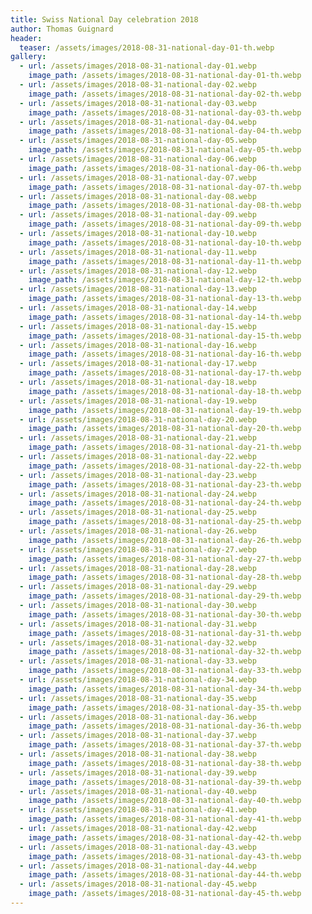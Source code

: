 ```yaml
---
title: Swiss National Day celebration 2018
author: Thomas Guignard
header:
  teaser: /assets/images/2018-08-31-national-day-01-th.webp
gallery:
  - url: /assets/images/2018-08-31-national-day-01.webp
    image_path: /assets/images/2018-08-31-national-day-01-th.webp
  - url: /assets/images/2018-08-31-national-day-02.webp
    image_path: /assets/images/2018-08-31-national-day-02-th.webp
  - url: /assets/images/2018-08-31-national-day-03.webp
    image_path: /assets/images/2018-08-31-national-day-03-th.webp
  - url: /assets/images/2018-08-31-national-day-04.webp
    image_path: /assets/images/2018-08-31-national-day-04-th.webp
  - url: /assets/images/2018-08-31-national-day-05.webp
    image_path: /assets/images/2018-08-31-national-day-05-th.webp
  - url: /assets/images/2018-08-31-national-day-06.webp
    image_path: /assets/images/2018-08-31-national-day-06-th.webp
  - url: /assets/images/2018-08-31-national-day-07.webp
    image_path: /assets/images/2018-08-31-national-day-07-th.webp
  - url: /assets/images/2018-08-31-national-day-08.webp
    image_path: /assets/images/2018-08-31-national-day-08-th.webp
  - url: /assets/images/2018-08-31-national-day-09.webp
    image_path: /assets/images/2018-08-31-national-day-09-th.webp
  - url: /assets/images/2018-08-31-national-day-10.webp
    image_path: /assets/images/2018-08-31-national-day-10-th.webp
  - url: /assets/images/2018-08-31-national-day-11.webp
    image_path: /assets/images/2018-08-31-national-day-11-th.webp
  - url: /assets/images/2018-08-31-national-day-12.webp
    image_path: /assets/images/2018-08-31-national-day-12-th.webp
  - url: /assets/images/2018-08-31-national-day-13.webp
    image_path: /assets/images/2018-08-31-national-day-13-th.webp
  - url: /assets/images/2018-08-31-national-day-14.webp
    image_path: /assets/images/2018-08-31-national-day-14-th.webp
  - url: /assets/images/2018-08-31-national-day-15.webp
    image_path: /assets/images/2018-08-31-national-day-15-th.webp
  - url: /assets/images/2018-08-31-national-day-16.webp
    image_path: /assets/images/2018-08-31-national-day-16-th.webp
  - url: /assets/images/2018-08-31-national-day-17.webp
    image_path: /assets/images/2018-08-31-national-day-17-th.webp
  - url: /assets/images/2018-08-31-national-day-18.webp
    image_path: /assets/images/2018-08-31-national-day-18-th.webp
  - url: /assets/images/2018-08-31-national-day-19.webp
    image_path: /assets/images/2018-08-31-national-day-19-th.webp
  - url: /assets/images/2018-08-31-national-day-20.webp
    image_path: /assets/images/2018-08-31-national-day-20-th.webp
  - url: /assets/images/2018-08-31-national-day-21.webp
    image_path: /assets/images/2018-08-31-national-day-21-th.webp
  - url: /assets/images/2018-08-31-national-day-22.webp
    image_path: /assets/images/2018-08-31-national-day-22-th.webp
  - url: /assets/images/2018-08-31-national-day-23.webp
    image_path: /assets/images/2018-08-31-national-day-23-th.webp
  - url: /assets/images/2018-08-31-national-day-24.webp
    image_path: /assets/images/2018-08-31-national-day-24-th.webp
  - url: /assets/images/2018-08-31-national-day-25.webp
    image_path: /assets/images/2018-08-31-national-day-25-th.webp
  - url: /assets/images/2018-08-31-national-day-26.webp
    image_path: /assets/images/2018-08-31-national-day-26-th.webp
  - url: /assets/images/2018-08-31-national-day-27.webp
    image_path: /assets/images/2018-08-31-national-day-27-th.webp
  - url: /assets/images/2018-08-31-national-day-28.webp
    image_path: /assets/images/2018-08-31-national-day-28-th.webp
  - url: /assets/images/2018-08-31-national-day-29.webp
    image_path: /assets/images/2018-08-31-national-day-29-th.webp
  - url: /assets/images/2018-08-31-national-day-30.webp
    image_path: /assets/images/2018-08-31-national-day-30-th.webp
  - url: /assets/images/2018-08-31-national-day-31.webp
    image_path: /assets/images/2018-08-31-national-day-31-th.webp
  - url: /assets/images/2018-08-31-national-day-32.webp
    image_path: /assets/images/2018-08-31-national-day-32-th.webp
  - url: /assets/images/2018-08-31-national-day-33.webp
    image_path: /assets/images/2018-08-31-national-day-33-th.webp
  - url: /assets/images/2018-08-31-national-day-34.webp
    image_path: /assets/images/2018-08-31-national-day-34-th.webp
  - url: /assets/images/2018-08-31-national-day-35.webp
    image_path: /assets/images/2018-08-31-national-day-35-th.webp
  - url: /assets/images/2018-08-31-national-day-36.webp
    image_path: /assets/images/2018-08-31-national-day-36-th.webp
  - url: /assets/images/2018-08-31-national-day-37.webp
    image_path: /assets/images/2018-08-31-national-day-37-th.webp
  - url: /assets/images/2018-08-31-national-day-38.webp
    image_path: /assets/images/2018-08-31-national-day-38-th.webp
  - url: /assets/images/2018-08-31-national-day-39.webp
    image_path: /assets/images/2018-08-31-national-day-39-th.webp
  - url: /assets/images/2018-08-31-national-day-40.webp
    image_path: /assets/images/2018-08-31-national-day-40-th.webp
  - url: /assets/images/2018-08-31-national-day-41.webp
    image_path: /assets/images/2018-08-31-national-day-41-th.webp
  - url: /assets/images/2018-08-31-national-day-42.webp
    image_path: /assets/images/2018-08-31-national-day-42-th.webp
  - url: /assets/images/2018-08-31-national-day-43.webp
    image_path: /assets/images/2018-08-31-national-day-43-th.webp
  - url: /assets/images/2018-08-31-national-day-44.webp
    image_path: /assets/images/2018-08-31-national-day-44-th.webp
  - url: /assets/images/2018-08-31-national-day-45.webp
    image_path: /assets/images/2018-08-31-national-day-45-th.webp
---
```

